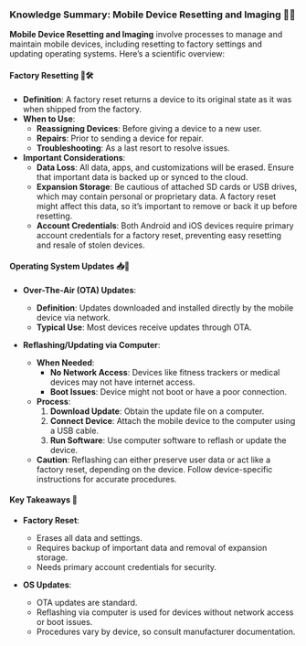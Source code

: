 ### Knowledge Summary: Mobile Device Resetting and Imaging 📱🔄

**Mobile Device Resetting and Imaging** involve processes to manage and maintain mobile devices, including resetting to factory settings and updating operating systems. Here’s a scientific overview:

#### **Factory Resetting** 🔄🛠️

- **Definition**: A factory reset returns a device to its original state as it was when shipped from the factory.
- **When to Use**:
  - **Reassigning Devices**: Before giving a device to a new user.
  - **Repairs**: Prior to sending a device for repair.
  - **Troubleshooting**: As a last resort to resolve issues.
- **Important Considerations**:
  - **Data Loss**: All data, apps, and customizations will be erased. Ensure that important data is backed up or synced to the cloud.
  - **Expansion Storage**: Be cautious of attached SD cards or USB drives, which may contain personal or proprietary data. A factory reset might affect this data, so it’s important to remove or back it up before resetting.
  - **Account Credentials**: Both Android and iOS devices require primary account credentials for a factory reset, preventing easy resetting and resale of stolen devices.

#### **Operating System Updates** 📥🔧

- **Over-The-Air (OTA) Updates**:
  - **Definition**: Updates downloaded and installed directly by the mobile device via network.
  - **Typical Use**: Most devices receive updates through OTA.
  
- **Reflashing/Updating via Computer**:
  - **When Needed**: 
    - **No Network Access**: Devices like fitness trackers or medical devices may not have internet access.
    - **Boot Issues**: Device might not boot or have a poor connection.
  - **Process**:
    1. **Download Update**: Obtain the update file on a computer.
    2. **Connect Device**: Attach the mobile device to the computer using a USB cable.
    3. **Run Software**: Use computer software to reflash or update the device.
  - **Caution**: Reflashing can either preserve user data or act like a factory reset, depending on the device. Follow device-specific instructions for accurate procedures.

#### **Key Takeaways** 📝

- **Factory Reset**:
  - Erases all data and settings.
  - Requires backup of important data and removal of expansion storage.
  - Needs primary account credentials for security.

- **OS Updates**:
  - OTA updates are standard.
  - Reflashing via computer is used for devices without network access or boot issues.
  - Procedures vary by device, so consult manufacturer documentation.
